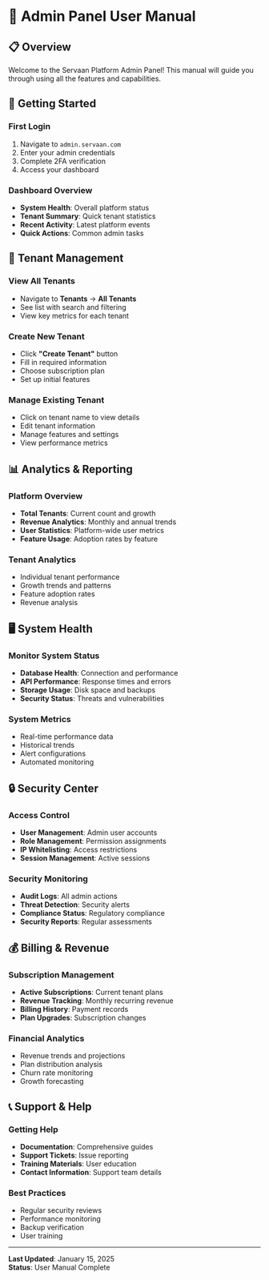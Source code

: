 # 📖 Admin Panel User Manual

## 📋 Overview

Welcome to the Servaan Platform Admin Panel! This manual will guide you through using all the features and capabilities.

## 🔐 Getting Started

### **First Login**
1. Navigate to `admin.servaan.com`
2. Enter your admin credentials
3. Complete 2FA verification
4. Access your dashboard

### **Dashboard Overview**
- **System Health**: Overall platform status
- **Tenant Summary**: Quick tenant statistics
- **Recent Activity**: Latest platform events
- **Quick Actions**: Common admin tasks

## 🏢 Tenant Management

### **View All Tenants**
- Navigate to **Tenants** → **All Tenants**
- See list with search and filtering
- View key metrics for each tenant

### **Create New Tenant**
- Click **"Create Tenant"** button
- Fill in required information
- Choose subscription plan
- Set up initial features

### **Manage Existing Tenant**
- Click on tenant name to view details
- Edit tenant information
- Manage features and settings
- View performance metrics

## 📊 Analytics & Reporting

### **Platform Overview**
- **Total Tenants**: Current count and growth
- **Revenue Analytics**: Monthly and annual trends
- **User Statistics**: Platform-wide user metrics
- **Feature Usage**: Adoption rates by feature

### **Tenant Analytics**
- Individual tenant performance
- Growth trends and patterns
- Feature adoption rates
- Revenue analysis

## 🖥️ System Health

### **Monitor System Status**
- **Database Health**: Connection and performance
- **API Performance**: Response times and errors
- **Storage Usage**: Disk space and backups
- **Security Status**: Threats and vulnerabilities

### **System Metrics**
- Real-time performance data
- Historical trends
- Alert configurations
- Automated monitoring

## 🔒 Security Center

### **Access Control**
- **User Management**: Admin user accounts
- **Role Management**: Permission assignments
- **IP Whitelisting**: Access restrictions
- **Session Management**: Active sessions

### **Security Monitoring**
- **Audit Logs**: All admin actions
- **Threat Detection**: Security alerts
- **Compliance Status**: Regulatory compliance
- **Security Reports**: Regular assessments

## 💰 Billing & Revenue

### **Subscription Management**
- **Active Subscriptions**: Current tenant plans
- **Revenue Tracking**: Monthly recurring revenue
- **Billing History**: Payment records
- **Plan Upgrades**: Subscription changes

### **Financial Analytics**
- Revenue trends and projections
- Plan distribution analysis
- Churn rate monitoring
- Growth forecasting

## 📞 Support & Help

### **Getting Help**
- **Documentation**: Comprehensive guides
- **Support Tickets**: Issue reporting
- **Training Materials**: User education
- **Contact Information**: Support team details

### **Best Practices**
- Regular security reviews
- Performance monitoring
- Backup verification
- User training

---

**Last Updated**: January 15, 2025  
**Status**: User Manual Complete
